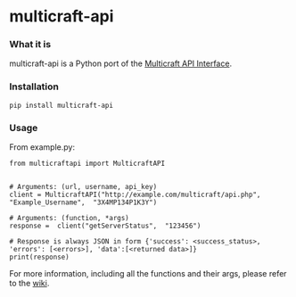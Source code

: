 # multicraft-api

### What it is

multicraft-api is a Python port of the [Multicraft API Interface](https://www.multicraft.org/site/docs/api).

### Installation

    pip install multicraft-api

### Usage

From example.py:

    from multicraftapi import MulticraftAPI
    

    # Arguments: (url, username, api_key)
	client = MulticraftAPI("http://example.com/multicraft/api.php",  "Example_Username",  "3X4MP134P1K3Y")

	# Arguments: (function, *args)
	response =  client("getServerStatus",  "123456")

    # Response is always JSON in form {'success': <success_status>, 'errors': [<errors>], 'data':[<returned data>]}
	print(response)

For more information, including all the functions and their args, please refer to the [wiki](https://github.com/Jakub-Wilk/MulticraftAPI.py/wiki).
